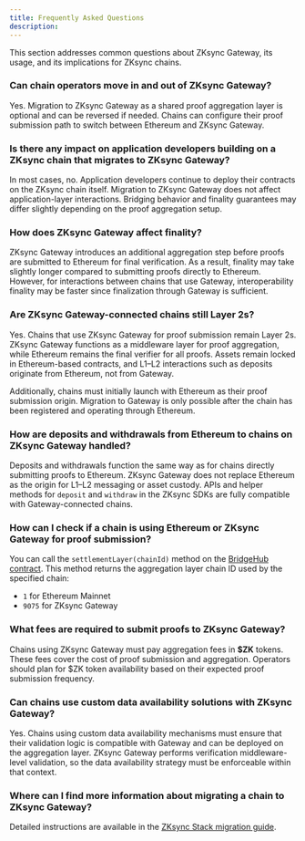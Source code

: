 ```yaml
---
title: Frequently Asked Questions
description:
---
```


This section addresses common questions about ZKsync Gateway, its usage, and its implications for ZKsync chains.

### Can chain operators move in and out of ZKsync Gateway?

Yes. Migration to ZKsync Gateway as a shared proof aggregation layer is optional and can be reversed if needed.
Chains can configure their proof submission path to switch between Ethereum and ZKsync Gateway.

### Is there any impact on application developers building on a ZKsync chain that migrates to ZKsync Gateway?

In most cases, no. Application developers continue to deploy their contracts on the ZKsync chain itself.
Migration to ZKsync Gateway does not affect application-layer interactions.
Bridging behavior and finality guarantees may differ slightly depending on the proof aggregation setup.

### How does ZKsync Gateway affect finality?

ZKsync Gateway introduces an additional aggregation step before proofs are submitted to Ethereum for final verification.
As a result, finality may take slightly longer compared to submitting proofs directly to Ethereum.
However, for interactions between chains that use Gateway, interoperability finality may be faster since finalization through Gateway is sufficient.

### Are ZKsync Gateway-connected chains still Layer 2s?

Yes. Chains that use ZKsync Gateway for proof submission remain Layer 2s. ZKsync Gateway functions as a middleware layer for proof aggregation,
while Ethereum remains the final verifier for all proofs.
Assets remain locked in Ethereum-based contracts, and L1–L2 interactions such as deposits originate from Ethereum, not from Gateway.

Additionally, chains must initially launch with Ethereum as their proof submission origin.
Migration to Gateway is only possible after the chain has been registered and operating through Ethereum.

### How are deposits and withdrawals from Ethereum to chains on ZKsync Gateway handled?

Deposits and withdrawals function the same way as for chains directly submitting proofs to Ethereum. ZKsync Gateway does not replace
Ethereum as the origin for L1–L2 messaging or asset custody.
APIs and helper methods for `deposit` and `withdraw` in the ZKsync SDKs are fully compatible with Gateway-connected chains.

### How can I check if a chain is using Ethereum or ZKsync Gateway for proof submission?

You can call the `settlementLayer(chainId)` method on the
[BridgeHub contract](https://etherscan.io/address/0x303a465B659cBB0ab36eE643eA362c509EEb5213#readProxyContract).
This method returns the aggregation layer chain ID used by the specified chain:

- `1` for Ethereum Mainnet
- `9075` for ZKsync Gateway

### What fees are required to submit proofs to ZKsync Gateway?

Chains using ZKsync Gateway must pay aggregation fees in **\$ZK** tokens.
These fees cover the cost of proof submission and aggregation.
Operators should plan for $ZK token availability based on their expected proof submission frequency.

### Can chains use custom data availability solutions with ZKsync Gateway?

Yes. Chains using custom data availability mechanisms must ensure that their validation logic is compatible with Gateway and can be deployed
on the aggregation layer. ZKsync Gateway performs verification middleware-level validation,
so the data availability strategy must be enforceable within that context.

### Where can I find more information about migrating a chain to ZKsync Gateway?

Detailed instructions are available in the [ZKsync Stack migration guide](../../zk-stack/running/gateway-settlement-layer).
